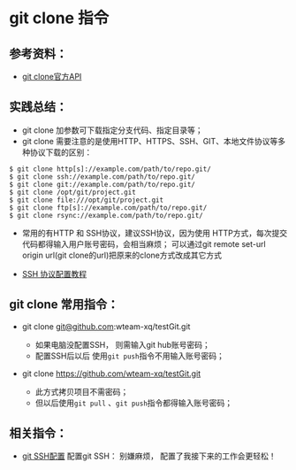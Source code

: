 # git clone 指令

## 参考资料：
* [git clone官方API](https://git-scm.com/docs/git-clone)

## 实践总结：
* git clone 加参数可下载指定分支代码、指定目录等；
* git clone 需要注意的是使用HTTP、HTTPS、SSH、GIT、本地文件协议等多种协议下载的区别：
```
$ git clone http[s]://example.com/path/to/repo.git/
$ git clone ssh://example.com/path/to/repo.git/
$ git clone git://example.com/path/to/repo.git/
$ git clone /opt/git/project.git
$ git clone file:///opt/git/project.git
$ git clone ftp[s]://example.com/path/to/repo.git/
$ git clone rsync://example.com/path/to/repo.git/
```

* 常用的有HTTP 和 SSH协议，建议SSH协议，因为使用 HTTP方式，每次提交代码都得输入用户账号密码，会相当麻烦；
可以通过git remote set-url origin url(git clone的url)把原来的clone方式改成其它方式

* [SSH 协议配置教程](https://git-scm.com/book/zh/ch4-3.html)


## git clone 常用指令：
* git clone git@github.com:wteam-xq/testGit.git
	* 如果电脑没配置SSH， 则需输入git hub账号密码；
	* 配置SSH后以后 使用`git push`指令不用输入账号密码；

* git clone https://github.com/wteam-xq/testGit.git
	* 此方式拷贝项目不需密码；
	* 但以后使用`git pull` 、`git push`指令都得输入账号密码；

## 相关指令：
* [git SSH配置](https://github.com/LittleChell/git/tree/master/contents/git_SSH.md) 配置git SSH： 别嫌麻烦， 配置了我接下来的工作会更轻松！
